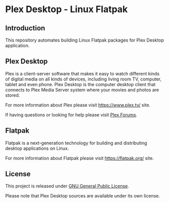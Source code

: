 # Plex Desktop - Linux Flatpak

## Introduction

This repository automates building Linux Flatpak packages for Plex Desktop application.

## Plex Desktop

Plex is a client-server software that makes it easy to watch different kinds of digital media on all kinds of devices, including living room TV, computer, tablet and even phone.
Plex Desktop is the computer desktop client that connects to Plex Media Server system where your movies and photos are stored.

For more information about Plex please visit https://www.plex.tv/ site.

If having questions or looking for help please visit [Plex Forums](https://forums.plex.tv/).

## Flatpak

Flatpak is a next-generation technology for building and distributing desktop applications on Linux.

For more information about Flatpak please visit https://flatpak.org/ site.

## License

This project is released under [GNU General Public License](https://opensource.org/licenses/GPL-3.0).

Please note that Plex Desktop sources are available under its own license.

